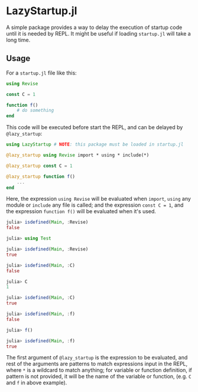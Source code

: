 # LazyStartup.jl

A simple package provides a way to delay the execution of startup code until it is needed by REPL.
It might be useful if loading `startup.jl` will take a long time.

## Usage

For a `startup.jl` file like this:
```julia
using Revise

const C = 1

function f()
    # do something
end
```
This code will be executed before start the REPL,
and can be delayed by `@lazy_startup`:
```julia
using LazyStartup # NOTE: this package must be loaded in startup.jl

@lazy_startup using Revise import * using * include(*)

@lazy_startup const C = 1

@lazy_startup function f()
    ...
end
```
Here, the expression `using Revise` will be evaluated
when `import`, `using` any module or `include` any file is called;
and the expression `const C = 1`, and the expression `function f()` will be evaluated when it's used.
```julia
julia> isdefined(Main, :Revise)
false

julia> using Test

julia> isdefined(Main, :Revise)
true

julia> isdefined(Main, :C)
false

julia> C
1

julia> isdefined(Main, :C)
true

julia> isdefined(Main, :f)
false

julia> f()

julia> isdefined(Main, :f)
true
```

The first argument of `@lazy_startup` is the expression to be evaluated,
and rest of the arguments are patterns to match expressions input in the REPL,
where `*` is a wildcard to match anything;
for variable or function definition,
if pattern is not provided, it will be the name of the variable or function, (e.g. `C` and `f` in above example).
